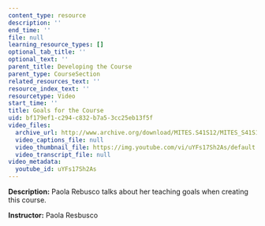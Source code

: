 ```yaml
---
content_type: resource
description: ''
end_time: ''
file: null
learning_resource_types: []
optional_tab_title: ''
optional_text: ''
parent_title: Developing the Course
parent_type: CourseSection
related_resources_text: ''
resource_index_text: ''
resourcetype: Video
start_time: ''
title: Goals for the Course
uid: bf179ef1-c294-c832-b7a5-3cc25eb13f5f
video_files:
  archive_url: http://www.archive.org/download/MITES.S41S12/MITES_S41S12_Teaching02_300k.mp4
  video_captions_file: null
  video_thumbnail_file: https://img.youtube.com/vi/uYFs17Sh2As/default.jpg
  video_transcript_file: null
video_metadata:
  youtube_id: uYFs17Sh2As
---
```


**Description:** Paola Rebusco talks about her teaching goals when creating this course.

**Instructor:** Paola Resbusco